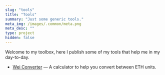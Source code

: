 ```yaml
---
slug: "tools"
title: "Tools"
summary: "Just some generic tools."
meta_img: /images/.common/meta.png
meta_desc: ""
type: project
hidden: false
---
```


Welcome to my toolbox, here I publish some of my tools that help me in my day-to-day.

* [Wei Converter](/tools/wei) &mdash; A calculator to help you convert between ETH units.